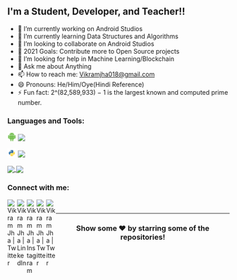 ## I'm a Student, Developer, and Teacher!!

- 🔭 I’m currently working on Android Studios
- 🌱 I’m currently learning Data Structures and Algorithms
- 👯 I’m looking to collaborate on Android Studios
- 🥅 2021 Goals: Contribute more to Open Source projects
- 🤔 I’m looking for help in Machine Learning/Blockchain
- 💬 Ask me about Anything
- 📫 How to reach me: Vikramjha018@gmail.com  
- 😄 Pronouns: He/Him/Oye(Hindi Reference)
- ⚡ Fun fact: 2^(82,589,933) − 1 is the largest known and computed prime number.

### Languages and Tools:

<code><img height="20" src="https://raw.githubusercontent.com/github/explore/80688e429a7d4ef2fca1e82350fe8e3517d3494d/topics/android/android.png"></code>
<code><img height="20" src="https://e7.pngegg.com/pngimages/46/626/png-clipart-c-logo-the-c-programming-language-computer-icons-computer-programming-source-code-programming-miscellaneous-template.png"></code>

<code><img height="20" src="https://raw.githubusercontent.com/github/explore/80688e429a7d4ef2fca1e82350fe8e3517d3494d/topics/python/python.png"></code>
<code><img height="20" src="https://upload.wikimedia.org/wikipedia/commons/thumb/9/9a/Visual_Studio_Code_1.35_icon.svg/1024px-Visual_Studio_Code_1.35_icon.svg.png"></code>

<a href="https://github.com/Vikram-Jha">
  <img align="center" src="https://github-readme-stats.vercel.app/api/top-langs/?username=Vikram-Jha&theme=light&hide_langs_below=1" />
</a>
<a href="https://github.com/Vikram-Jha">
 <img align="center" src="https://github-readme-stats.vercel.app/api?username=Vikram-Jha&show_icons=true&theme=light&line_height=27"/>
</a>

### Connect with me:

[<img align="left" alt="Vikram Jha | Twitter" width="22px" src="https://cdn.jsdelivr.net/npm/simple-icons@v3/icons/twitter.svg" />][twitter]
[<img align="left" alt="Vikram Jha | LinkedIn" width="22px" src="https://cdn.jsdelivr.net/npm/simple-icons@v3/icons/linkedin.svg" />][linkedin]
[<img align="left" alt="Vikram Jha | Instagram" width="22px" src="https://cdn.jsdelivr.net/npm/simple-icons@v3/icons/instagram.svg" />][instagram]
[<img align="left" alt="Vikram Jha | Twitter" width="22px" src="https://cdn.jsdelivr.net/npm/simple-icons@v3/icons/stackoverflow.svg" />][twitter]
[<img align="left" alt="Vikram Jha | Twitter" width="22px" src="https://cdn.jsdelivr.net/npm/simple-icons@v3/icons/hackerrank.svg" />][hackerrank]

<br />

---

[twitter]: https://mobile.twitter.com/vikram_jha15
[instagram]: https://www.instagram.com/vikram_jha4
[stackoverflow]: https://stackoverflow.com/users/15069593/vikram-jha
[linkedin]: https://www.linkedin.com/in/vikram-jha-25a739146/
[hackerrank]: https://www.hackerrank.com/vikramjha018?hr_r=1

<div align="center">

### Show some ❤️ by starring some of the repositories!

</div>

